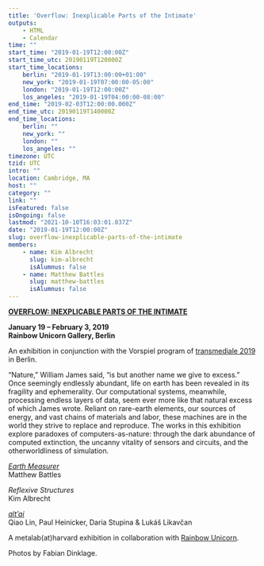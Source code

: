 ```yaml
---
title: 'Overflow: Inexplicable Parts of the Intimate'
outputs:
    - HTML
    - Calendar
time: ""
start_time: "2019-01-19T12:00:00Z"
start_time_utc: 20190119T120000Z
start_time_locations:
    berlin: "2019-01-19T13:00:00+01:00"
    new_york: "2019-01-19T07:00:00-05:00"
    london: "2019-01-19T12:00:00Z"
    los_angeles: "2019-01-19T04:00:00-08:00"
end_time: "2019-02-03T12:00:00.000Z"
end_time_utc: 20190119T140000Z
end_time_locations:
    berlin: ""
    new_york: ""
    london: ""
    los_angeles: ""
timezone: UTC
tzid: UTC
intro: ""
location: Cambridge, MA
host: ""
category: ""
link: ""
isFeatured: false
isOngoing: false
lastmod: "2021-10-10T16:03:01.037Z"
date: "2019-01-19T12:00:00Z"
slug: overflow-inexplicable-parts-of-the-intimate
members:
    - name: Kim Albrecht
      slug: kim-albrecht
      isAlumnus: false
    - name: Matthew Battles
      slug: matthew-battles
      isAlumnus: false
---
```

**[OVERFLOW: INEXPLICABLE PARTS OF THE INTIMATE](https://rainbow-unicorn.com/#gallery)**

**January 19 – February 3, 2019<br />
Rainbow Unicorn Gallery, Berlin**

An exhibition in conjunction with the Vorspiel program of [transmediale 2019](https://vorspiel.berlin/#) in Berlin.

“Nature,” William James said, “is but another name we give to excess.” Once seemingly endlessly abundant, life on earth has been revealed in its fragility and ephemerality. Our computational systems, meanwhile, processing endless layers of data, seem ever more like that natural excess of which James wrote. Reliant on rare-earth elements, our sources of energy, and vast chains of materials and labor, these machines are in the world they strive to replace and reproduce. The works in this exhibition explore paradoxes of computers-as-nature: through the dark abundance of computed extinction, the uncanny vitality of sensors and circuits, and the otherworldliness of simulation.

*[Earth Measurer](https://medium.com/@metalabharvard/a-thicket-of-questions-on-matthew-battless-earth-measurer-6cefa0351add)*<br />
Matthew Battles

*Reflexive Structures*<br />
Kim Albrecht

*[alt’ai](http://altai.id/)*<br />
Qiao Lin, Paul Heinicker, Daria Stupina & Lukáš Likavčan

A metalab(at)harvard exhibition in collaboration with [Rainbow Unicorn](https://rainbow-unicorn.com/#welcome).

Photos by Fabian Dinklage.
